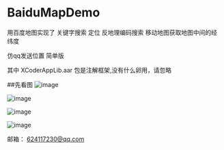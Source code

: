 # BaiduMapDemo
用百度地图实现了  关键字搜索   定位      反地理编码搜索   移动地图获取地图中间的经纬度   

 仿qq发送位置 简单版
 
 
 
 其中 XCoderAppLib.aar 包是注解框架,没有什么卵用，请忽略
 
 ##先看图
 ![image](https://github.com/Yuanarcheannovice/BaiduMapDemo/blob/master/image/1.png)
 
![image](https://github.com/Yuanarcheannovice/BaiduMapDemo/blob/master/image/2.png)

![image](https://github.com/Yuanarcheannovice/BaiduMapDemo/blob/master/image/3.png)

![image](https://github.com/Yuanarcheannovice/BaiduMapDemo/blob/master/image/baidudemo.gif)


 邮箱： 624117230@qq.com
